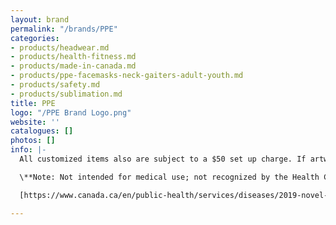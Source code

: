 ```yaml
---
layout: brand
permalink: "/brands/PPE"
categories:
- products/headwear.md
- products/health-fitness.md
- products/made-in-canada.md
- products/ppe-facemasks-neck-gaiters-adult-youth.md
- products/safety.md
- products/sublimation.md
title: PPE
logo: "/PPE Brand Logo.png"
website: ''
catalogues: []
photos: []
info: |-
  All customized items also are subject to a $50 set up charge. If artwork or vectoring is required there is an additional charge.  Garment prices are subject to change without notice.

  \**Note: Not intended for medical use; not recognized by the Health Canada, CDC or FDA as safe or effective against COVID-19 or any virus; no guarantee item will protect user from any illness.

  [https://www.canada.ca/en/public-health/services/diseases/2019-novel-coronavirus-infection/prevention-risks/about-non-medical-masks-face-coverings.html](https://www.canada.ca/en/public-health/services/diseases/2019-novel-coronavirus-infection/prevention-risks/about-non-medical-masks-face-coverings.html "https://www.canada.ca/en/public-health/services/diseases/2019-novel-coronavirus-infection/prevention-risks/about-non-medical-masks-face-coverings.html")

---
```

